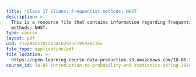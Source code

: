 ```yaml
---
title: 'Class 17 Slides: Frequentist methods; NHST'
description: >-
  This is a resource file that contains information regarding frequentist
  methods; NHST.
type: course
layout: pdf
uid: c1ca9a217012b341b2935c1959aec35c
file_type: application/pdf
file_location: >-
  https://open-learning-course-data-production.s3.amazonaws.com/18-05-introduction-to-probability-and-statistics-spring-2014/c1ca9a217012b341b2935c1959aec35c_MIT18_05S14_class17slides.pdf
course_id: 18-05-introduction-to-probability-and-statistics-spring-2014
---
```


